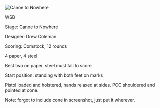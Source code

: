 ![Canoe to Nowhere](https://github.com/bagellord/USPSA-Stages/blob/master/11-15%20rounds/Canoe%20to%20Nowhere%20-%2012%20Rounds%20-%20Comstock/Canoe%20to%20Nowhere.png)

WSB

Stage: Canoe to Nowhere

Designer: Drew Coleman

Scoring: Comstock, 12 rounds

4 paper, 4 steel

Best two on paper, steel must fall to score

Start position: standing with both feet on marks

Pistol loaded and holstered, hands relaxed at sides. PCC shouldered and pointed at cone.


Note: forgot to include cone in screenshot, just put it wherever.
